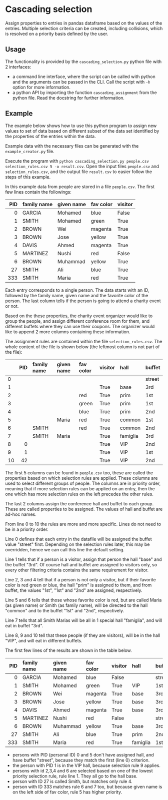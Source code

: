 # Cascading selection

Assign properties to entries in pandas dataframe
based on the values of the entries.
Multiple selection criteria can be created,
including collisions,
which is resolved on a priority basis defined by the user.

## Usage

The functionality is provided by the `cascading_selection.py` python file with 2 interfaces:

- a command line interface, where the script can be called with python and the arguments can be passed in the CLI. Call the script with `-h` option for more information.
- a python API by importing the function `cascading_assignment` from the python file. Read the docstring for further information.

## Example

The example below shows how to use this python program to assign new values
to set of data based on different subset of the data set
identified by the properties of the entries within the data.

Example data with the necessary files can be generated with the `example_creator.py` file.

Execute the program with
`python cascading_selection.py people.csv selection_rules.csv 5 -o result.csv`. Open the input files `people.csv` and `selection_rules.csv`, and the output file `result.csv` to easier follow the steps of this example.

In this example data from people are stored in a file `people.csv`. The first few lines
contain the followings:

|  PID | family name | given name | fav color | visitor |
| ---: | :---------- | :--------- | :-------- | :------ |
|    0 | GARCIA      | Mohamed    | blue      | False   |
|    1 | SMITH       | Mohamed    | green     | True    |
|    2 | BROWN       | Wei        | magenta   | True    |
|    3 | BROWN       | Jose       | yellow    | True    |
|    4 | DAVIS       | Ahmed      | magenta   | True    |
|    5 | MARTINEZ    | Nushi      | red       | False   |
|    6 | BROWN       | Muhammad   | yellow    | True    |
|   27 | SMITH       | Ali        | blue      | True    |
|  333 | SMITH       | Maria      | red       | True    |

Each entry corresponds to a single person. The data starts with an ID,
followed by the family name, given name and the favorite color of the person.
The last column tells if the person is going to attend a charity event or not.

Based on the these properties, the charity event organizer
would like to group the people, and assign different conference room for them,
and different buffets where they can use their coupons. The organizer would
like to append 2 more columns containing these information.

The assignment rules are contained within the file `selection_rules.csv`.
The whole content of the file is
shown below (the leftmost column is not part of the file):

|     |  PID | family name | given name | fav color | visitor | hall     | buffet |
| --- | ---: | :---------- | :--------- | :-------- | :------ | :------- | :----- |
| 0   |      |             |            |           |         |          | street |
| 1   |      |             |            |           | True    | base     | 3rd    |
| 2   |      |             |            | red       | True    | prim     | 1st    |
| 3   |      |             |            | green     | True    | prim     | 1st    |
| 4   |      |             |            | blue      | True    | prim     | 2nd    |
| 5   |      |             | Maria      | red       | True    | common   | 1st    |
| 6   |      | SMITH       |            | red       | True    | common   | 2nd    |
| 7   |      | SMITH       | Maria      |           | True    | famiglia | 3rd    |
| 8   |    0 |             |            |           | True    | VIP      | 2nd    |
| 9   |    1 |             |            |           | True    | VIP      | 1st    |
| 10  |   42 |             |            |           | True    | VIP      | 2nd    |

The first 5 columns can be found in `people.csv` too, these are called the
properties based on which selection rules are applied.
These columns are used to select different groups of people.
The columns are in priority order, meaning that if more selection rules
can be applied on an entry, then the one which has more selection rules
on the left precedes the other rules.

The last 2 columns assign the conference hall and buffet to each group.
These are called properties to be assigned.
The values of hall and buffet are ad-hoc names.

From line 0 to 10 the rules are more and more specific.
Lines do not need to be in a priority order.

Line 0 defines that each entry in the datafile will be assigned the
buffet value "street" first. Depending on the selection rules later,
this may be overridden, hence we can call this line the default setting.

Line 1 tells that if a person is a visitor, assign that person the hall "base"
and the buffet "3rd". Of course hall and buffet are assigned to visitors only,
so every other filtering criteria contains the same requirement for visitor.

Line 2, 3 and 4 tell that if a person is not only a visitor, but if their
favorite color is red green or blue, the hall "prim" is assigned to them, and
from buffet, the values "1st", "1st" and "2nd" are assigned, respectively.

Line 5 and 6 tells that those whose favorite color is red,
but are called Maria (as given name) or Smith (as family name),
will be directed to the hall "common" and to the buffet "1st" and "2nd", respectively.

Line 7 tells that all Smith Marias will be all in 1 special hall "famiglia", and will
eat in buffet "3rd".

Line 8, 9 and 10 tell that these people (if they are visitors), will be in the hall
"VIP", and will eat in different buffets.

The first few lines of the results are shown in the table below.

|  PID | family name | given name | fav color | visitor | hall     | buffet |
| ---: | :---------- | :--------- | :-------- | :------ | :------- | :----- |
|    0 | GARCIA      | Mohamed    | blue      | False   |          | street |
|    1 | SMITH       | Mohamed    | green     | True    | VIP      | 1st    |
|    2 | BROWN       | Wei        | magenta   | True    | base     | 3rd    |
|    3 | BROWN       | Jose       | yellow    | True    | base     | 3rd    |
|    4 | DAVIS       | Ahmed      | magenta   | True    | base     | 3rd    |
|    5 | MARTINEZ    | Nushi      | red       | False   |          | street |
|    6 | BROWN       | Muhammad   | yellow    | True    | base     | 3rd    |
|   27 | SMITH       | Ali        | blue      | True    | prim     | 2nd    |
|  333 | SMITH       | Maria      | red       | True    | famiglia | 1st    |

- persons with PID (personal ID) 0 and 5 don't have assigned hall, and have buffet "street", because they match the first (line 0) criterion.
- the person with PID 1 is in the VIP hall, because selection rule 9 applies.
- persons with id 2,3,4 and 6 are selected based on one of the lowest priority selection rule, rule line 1. They all go to the hall base.
- person with ID 27 is called Smith, but matches only rule 4.
- person with ID 333 matches rule 6 and 7 too, but because given name is on the left side of fav color, rule 5 has higher priority.
